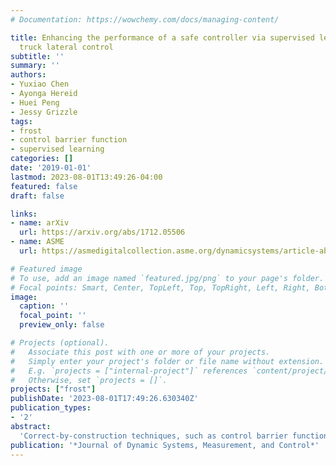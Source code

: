 ```yaml
---
# Documentation: https://wowchemy.com/docs/managing-content/

title: Enhancing the performance of a safe controller via supervised learning for
  truck lateral control
subtitle: ''
summary: ''
authors:
- Yuxiao Chen
- Ayonga Hereid
- Huei Peng
- Jessy Grizzle
tags: 
- frost
- control barrier function
- supervised learning
categories: []
date: '2019-01-01'
lastmod: 2023-08-01T13:49:26-04:00
featured: false
draft: false

links:
- name: arXiv
  url: https://arxiv.org/abs/1712.05506
- name: ASME
  url: https://asmedigitalcollection.asme.org/dynamicsystems/article-abstract/141/10/101005/726435/Enhancing-the-Performance-of-a-Safe-Controller-Via?redirectedFrom=fulltext

# Featured image
# To use, add an image named `featured.jpg/png` to your page's folder.
# Focal points: Smart, Center, TopLeft, Top, TopRight, Left, Right, BottomLeft, Bottom, BottomRight.
image:
  caption: ''
  focal_point: ''
  preview_only: false

# Projects (optional).
#   Associate this post with one or more of your projects.
#   Simply enter your project's folder or file name without extension.
#   E.g. `projects = ["internal-project"]` references `content/project/deep-learning/index.md`.
#   Otherwise, set `projects = []`.
projects: ["frost"]
publishDate: '2023-08-01T17:49:26.630340Z'
publication_types:
- '2'
abstract: 
  'Correct-by-construction techniques, such as control barrier functions (CBFs), can be used to guarantee closed-loop safety by acting as a supervisor of an existing legacy controller. However, supervisory-control intervention typically compromises the performance of the closed-loop system. On the other hand, machine learning has been used to synthesize controllers that inherit good properties from a training dataset, though safety is typically not guaranteed due to the difficulty of analyzing the associated learning structure. In this paper, supervised learning is combined with CBFs to synthesize controllers that enjoy good performance with provable safety. A training set is generated by trajectory optimization that incorporates the CBF constraint for an interesting range of initial conditions of the truck model. A control policy is obtained via supervised learning that maps a feature representing the initial conditions to a parameterized desired trajectory. The learning-based controller is used as the performance controller and a CBF-based supervisory controller guarantees safety. A case study of lane keeping (LK) for articulated trucks shows that the controller trained by supervised learning inherits the good performance of the training set and rarely requires intervention by the CBF supervisor.'
publication: '*Journal of Dynamic Systems, Measurement, and Control*'
---
```

